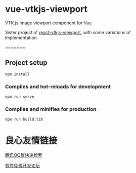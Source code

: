 # vue-vtkjs-viewport

VTK.js image viewport component for Vue

Sister project of [react-vtkjs-viewport](https://github.com/OHIF/react-vtkjs-viewport), with some variations of implementation.

=======

## Project setup
```
npm install
```

### Compiles and hot-reloads for development
```
npm run serve
```

### Compiles and minifies for production
```
npm run build:lib
```


 # 良心友情链接

[腾讯QQ群快速检索](http://u.720life.cn/s/8cf73f7c)

[软件免费开发论坛](http://u.720life.cn/s/bbb01dc0)
